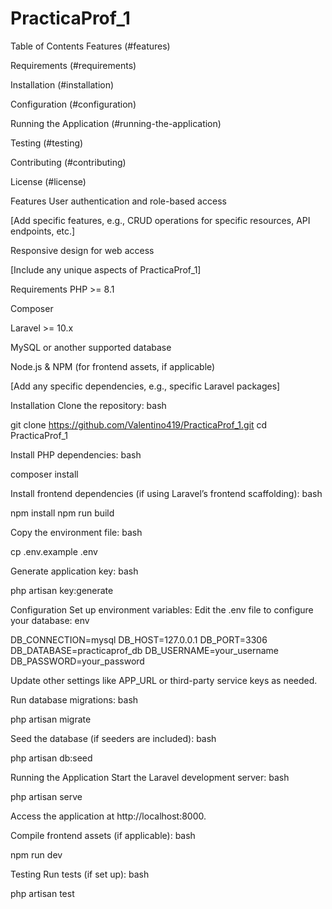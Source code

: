 # PracticaProf_1
Table of Contents
Features (#features)

Requirements (#requirements)

Installation (#installation)

Configuration (#configuration)

Running the Application (#running-the-application)

Testing (#testing)

Contributing (#contributing)

License (#license)

Features
User authentication and role-based access

[Add specific features, e.g., CRUD operations for specific resources, API endpoints, etc.]

Responsive design for web access

[Include any unique aspects of PracticaProf_1]

Requirements
PHP >= 8.1

Composer

Laravel >= 10.x

MySQL or another supported database

Node.js & NPM (for frontend assets, if applicable)

[Add any specific dependencies, e.g., specific Laravel packages]

Installation
Clone the repository:
bash

git clone https://github.com/Valentino419/PracticaProf_1.git
cd PracticaProf_1

Install PHP dependencies:
bash

composer install

Install frontend dependencies (if using Laravel’s frontend scaffolding):
bash

npm install
npm run build

Copy the environment file:
bash

cp .env.example .env

Generate application key:
bash

php artisan key:generate

Configuration
Set up environment variables:
Edit the .env file to configure your database:
env

DB_CONNECTION=mysql
DB_HOST=127.0.0.1
DB_PORT=3306
DB_DATABASE=practicaprof_db
DB_USERNAME=your_username
DB_PASSWORD=your_password

Update other settings like APP_URL or third-party service keys as needed.

Run database migrations:
bash

php artisan migrate

Seed the database (if seeders are included):
bash

php artisan db:seed

Running the Application
Start the Laravel development server:
bash

php artisan serve

Access the application at http://localhost:8000.

Compile frontend assets (if applicable):
bash

npm run dev

Testing
Run tests (if set up):
bash

php artisan test

